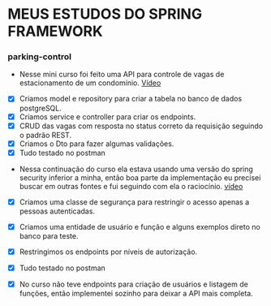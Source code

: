 # MEUS ESTUDOS DO SPRING FRAMEWORK

### parking-control
- Nesse mini curso foi feito uma API para controle de vagas de estacionamento de um condomínio. [Vídeo](https://www.youtube.com/watch?v=LXRU-Z36GEU)
- [x] Criamos model e repository para criar a tabela no banco de dados postgreSQL.
- [x] Criamos service e controller para criar os endpoints.
- [x] CRUD das vagas com resposta no status correto da requisição seguindo o padrão REST.
- [x] Criamos o Dto para fazer algumas validações.
- [x] Tudo testado no postman

- Nessa continuação do curso ela estava usando uma versão do spring security inferior a minha, então boa parte da implementação eu precisei buscar em outras fontes e fui seguindo com ela o raciocínio. [vídeo](https://www.youtube.com/watch?v=t6prPki7daU&t=6932s)
- [x] Criamos uma classe de segurança para restringir o acesso apenas a pessoas autenticadas.
- [x] Criamos uma entidade de usuário e função e alguns exemplos direto no banco para teste.
- [x] Restringimos os endpoints por níveis de autorização.
- [x] Tudo testado no postman

- [x] No curso não teve endpoints para criação de usuários e listagem de funções, então implementei sozinho para deixar a API mais completa.
